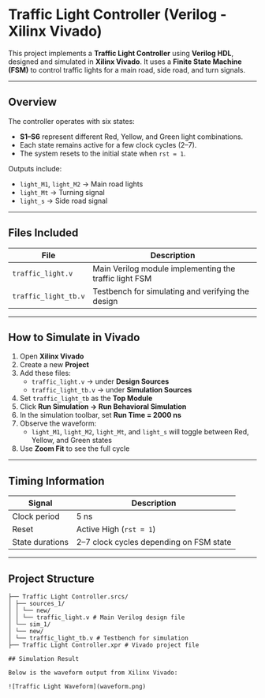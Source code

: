 #  Traffic Light Controller (Verilog - Xilinx Vivado)

This project implements a **Traffic Light Controller** using **Verilog HDL**, designed and simulated in **Xilinx Vivado**.
It uses a **Finite State Machine (FSM)** to control traffic lights for a main road, side road, and turn signals.

---

## Overview

The controller operates with six states:
- **S1–S6** represent different Red, Yellow, and Green light combinations.
- Each state remains active for a few clock cycles (2–7).
- The system resets to the initial state when `rst = 1`.

Outputs include:
- `light_M1`, `light_M2` → Main road lights
- `light_Mt` → Turning signal
- `light_s` → Side road signal

---

## Files Included

| File | Description |
|------|--------------|
| `traffic_light.v` | Main Verilog module implementing the traffic light FSM |
| `traffic_light_tb.v` | Testbench for simulating and verifying the design |

---

## How to Simulate in Vivado

1. Open **Xilinx Vivado**
2. Create a new **Project**
3. Add these files:
   - `traffic_light.v` → under **Design Sources**
   - `traffic_light_tb.v` → under **Simulation Sources**
4. Set `traffic_light_tb` as the **Top Module**
5. Click **Run Simulation → Run Behavioral Simulation**
6. In the simulation toolbar, set **Run Time = 2000 ns**
7. Observe the waveform:
   - `light_M1`, `light_M2`, `light_Mt`, and `light_s` will toggle between Red, Yellow, and Green states
8. Use **Zoom Fit** to see the full cycle

---

##  Timing Information

| Signal | Description |
|---------|-------------|
| Clock period | 5 ns |
| Reset | Active High (`rst = 1`) |
| State durations | 2–7 clock cycles depending on FSM state |

---

## Project Structure

```Traffic Light Controller/
├── Traffic Light Controller.srcs/
│ ├── sources_1/
│ │ └── new/
│ │ └── traffic_light.v # Main Verilog design file
│ └── sim_1/
│ └── new/
│ └── traffic_light_tb.v # Testbench for simulation
├── Traffic Light Controller.xpr # Vivado project file

## Simulation Result

Below is the waveform output from Xilinx Vivado:

![Traffic Light Waveform](waveform.png)
